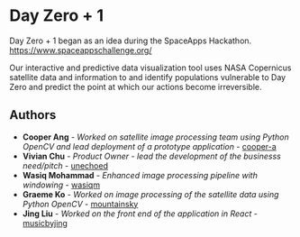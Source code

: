 # Day Zero + 1
Day Zero + 1 began as an idea during the SpaceApps Hackathon.  
https://www.spaceappschallenge.org/



Our interactive and predictive data visualization tool uses NASA Copernicus satellite data and information to and identify populations vulnerable to Day Zero and predict the point at which our actions become irreversible.


## Authors

* **Cooper Ang** - *Worked on satellite image processing team using Python OpenCV and lead deployment of a prototype application* - [cooper-a](https://github.com/cooper-a)
* **Vivian Chu** - *Product Owner - lead the development of the businesss need/pitch* - [unechoed](https://github.com/unechoed)
* **Wasiq Mohammad** - *Enhanced image processing pipeline with windowing* - [wasiqm](https://github.com/wasiqm)
* **Graeme Ko** - *Worked on image processing of the satellite data using Python OpenCV* - [mountainsky](https://github.com/mountainsky)
* **Jing Liu** - *Worked on the front end of the application in React* - [musicbyjing](https://github.com/musicbyjing)
